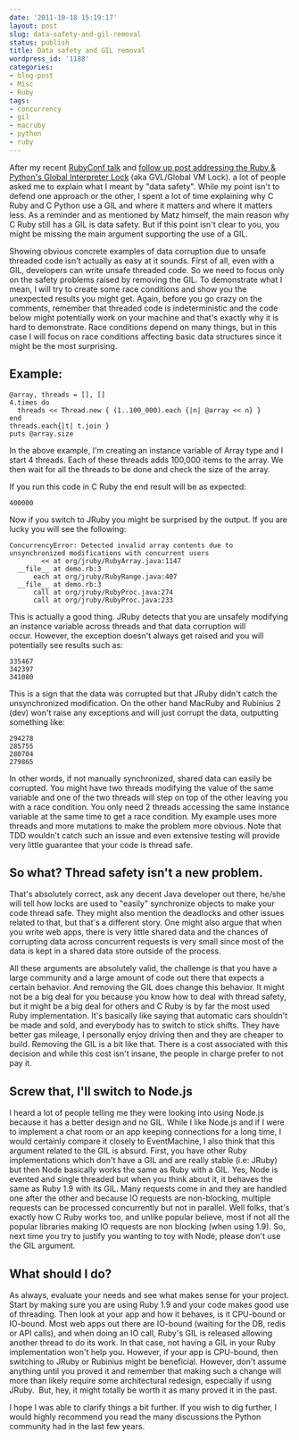 ```yaml
---
date: '2011-10-18 15:19:17'
layout: post
slug: data-safety-and-gil-removal
status: publish
title: Data safety and GIL removal
wordpress_id: '1188'
categories:
- blog-post
- Misc
- Ruby
tags:
- concurrency
- gil
- macruby
- python
- ruby
---
```


After my recent [RubyConf talk](http://rubyconf11.merbist.com) and [follow up post addressing the Ruby & Python's Global Interpreter Lock](http://merbist.com/2011/10/03/about-concurrency-and-the-gil/) (aka GVL/Global VM Lock). a lot of people asked me to explain what I meant by "data safety". While my point isn't to defend one approach or the other, I spent a lot of time explaining why C Ruby and C Python use a GIL and where it matters and where it matters less. As a reminder and as mentioned by Matz himself, the main reason why C Ruby still has a GIL is data safety. But if this point isn't clear to you, you might be missing the main argument supporting the use of a GIL.

Showing obvious concrete examples of data corruption due to unsafe threaded code isn't actually as easy at it sounds. First of all, even with a GIL, developers can write unsafe threaded code. So we need to focus only on the safety problems raised by removing the GIL. To demonstrate what I mean, I will try to create some race conditions and show you the unexpected results you might get. Again, before you go crazy on the comments, remember that threaded code is indeterministic and the code below might potentially work on your machine and that's exactly why it is hard to demonstrate. Race conditions depend on many things, but in this case I will focus on race conditions affecting basic data structures since it might be the most surprising.


## Example:



    
    @array, threads = [], []
    4.times do
      threads << Thread.new { (1..100_000).each {|n| @array << n} }
    end
    threads.each{|t| t.join }
    puts @array.size


In the above example, I'm creating an instance variable of Array type and I start 4 threads. Each of these threads adds 100,000 items to the array. We then wait for all the threads to be done and check the size of the array.

If you run this code in C Ruby the end result will be as expected:

    
    400000


Now if you switch to JRuby you might be surprised by the output. If you are lucky you will see the following:

    
    ConcurrencyError: Detected invalid array contents due to unsynchronized modifications with concurrent users
            << at org/jruby/RubyArray.java:1147
      __file__ at demo.rb:3
          each at org/jruby/RubyRange.java:407
      __file__ at demo.rb:3
          call at org/jruby/RubyProc.java:274
          call at org/jruby/RubyProc.java:233


This is actually a good thing. JRuby detects that you are unsafely modifying an instance variable across threads and that data corruption will occur. However, the exception doesn't always get raised and you will potentially see results such as:

    
    335467
    342397
    341080


This is a sign that the data was corrupted but that JRuby didn't catch the unsynchronized modification. On the other hand MacRuby and Rubinius 2 (dev) won't raise any exceptions and will just corrupt the data, outputting something like:

    
    294278
    285755
    280704
    279865


In other words, if not manually synchronized, shared data can easily be corrupted. You might have two threads modifying the value of the same variable and one of the two threads will step on top of the other leaving you with a race condition. You only need 2 threads accessing the same instance variable at the same time to get a race condition. My example uses more threads and more mutations to make the problem more obvious. Note that TDD wouldn't catch such an issue and even extensive testing will provide very little guarantee that your code is thread safe.




## So what? Thread safety isn't a new problem.


That's absolutely correct, ask any decent Java developer out there, he/she will tell how locks are used to "easily" synchronize objects to make your code thread safe. They might also mention the deadlocks and other issues related to that, but that's a different story. One might also argue that when you write web apps, there is very little shared data and the chances of corrupting data across concurrent requests is very small since most of the data is kept in a shared data store outside of the process.

All these arguments are absolutely valid, the challenge is that you have a large community and a large amount of code out there that expects a certain behavior. And removing the GIL does change this behavior. It might not be a big deal for you because you know how to deal with thread safety, but it might be a big deal for others and C Ruby is by far the most used Ruby implementation. It's basically like saying that automatic cars shouldn't be made and sold, and everybody has to switch to stick shifts. They have better gas mileage, I personally enjoy driving then and they are cheaper to build. Removing the GIL is a bit like that. There is a cost associated with this decision and while this cost isn't insane, the people in charge prefer to not pay it.




## Screw that, I'll switch to Node.js


I heard a lot of people telling me they were looking into using Node.js because it has a better design and no GIL. While I like Node.js and if I were to implement a chat room or an app keeping connections for a long time, I would certainly compare it closely to EventMachine, I also think that this argument related to the GIL is absurd. First, you have other Ruby implementations which don't have a GIL and are really stable (i.e: JRuby) but then Node basically works the same as Ruby with a GIL. Yes, Node is evented and single threaded but when you think about it, it behaves the same as Ruby 1.9 with its GIL. Many requests come in and they are handled one after the other and because IO requests are non-blocking, multiple requests can be processed concurrently but not in parallel. Well folks, that's exactly how C Ruby works too, and unlike popular believe, most if not all the popular libraries making IO requests are non blocking (when using 1.9). So, next time you try to justify you wanting to toy with Node, please don't use the GIL argument.




## What should I do?


As always, evaluate your needs and see what makes sense for your project. Start by making sure you are using Ruby 1.9 and your code makes good use of threading. Then look at your app and how it behaves, is it CPU-bound or IO-bound. Most web apps out there are IO-bound (waiting for the DB, redis or API calls), and when doing an IO call, Ruby's GIL is released allowing another thread to do its work. In that case, not having a GIL in your Ruby implementation won't help you. However, if your app is CPU-bound, then switching to JRuby or Rubinius might be beneficial. However, don't assume anything until you proved it and remember that making such a change will more than likely require some architectural redesign, especially if using JRuby.  But, hey, it might totally be worth it as many proved it in the past.



I hope I was able to clarify things a bit further. If you wish to dig further, I would highly recommend you read the many discussions the Python community had in the last few years.








